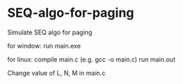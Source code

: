# SEQ-algo-for-paging
Simulate SEQ algo for paging

for window:
  run main.exe
  
for linux:
  compile main.c (e.g. gcc -o main.c)
  run main.out 
  
Change value of L, N, M in main.c
